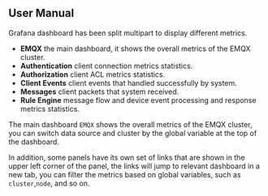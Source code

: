 ## User Manual
Grafana dashboard has been split multipart to display different metrics.
* **EMQX** the main dashboard, it shows the overall metrics of the EMQX cluster.
* **Authentication** client connection metrics statistics.
* **Authorization** client ACL metrics statistics.
* **Client Events** client events that handled successfully by system. 
* **Messages** client packets that system received.
* **Rule Engine** message flow and device event processing and response metrics statistics.

The main dashboard `EMQX` shows the overall metrics of the EMQX cluster, you can switch data source and cluster by the global variable at the top of the dashboard.  

In addition, some panels have its own set of links that are shown in the upper left corner of the panel, the links will jump to relevant dashboard in a new tab, you can filter the metrics based on global variables, such as `cluster`,`node`, and so on.    
